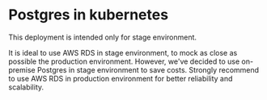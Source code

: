 # Postgres in kubernetes

This deployment is intended only for stage environment.

It is ideal to use AWS RDS in stage environment, to mock as close as possible the production environment.
However, we've decided to use on-premise Postgres in stage environment to save costs.
Strongly recommend to use AWS RDS in production environment for better reliability and scalability.
